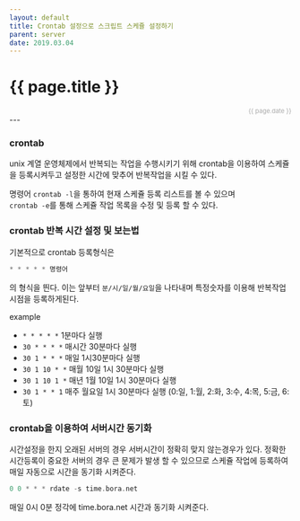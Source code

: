 ```yaml
---
layout: default
title: Crontab 설정으로 스크립트 스케쥴 설정하기 
parent: server
date: 2019.03.04
---
```


<h1>{{ page.title }}</h1>  
<div style="text-align:right; font-size:11px; color:#aaa">{{ page.date }} </div>
---

### crontab

unix 계열 운영체제에서 반복되는 작업을 수행시키기 위해 crontab을 이용하여 스케쥴을 등록시켜두고 설정한 시간에 맞추어 반복작업을 시킬 수 있다. 

명령어 `crontab -l`을 통하여 현재 스케쥴 등록 리스트를 볼 수 있으며  
`crontab -e`를 통해 스케쥴 작업 목록을 수정 및 등록 할 수 있다.

### crontab 반복 시간 설정 및 보는법

기본적으로 crontab 등록형식은

```c
* * * * * 명령어
```

의 형식을 띈다. 이는 앞부터 `분/시/일/월/요일`을 나타내며 특정숫자를 이용해 반복작업 시점을 등록하게된다.
   
example  
- `* * * * *` 1분마다 실행
- `30 * * * *` 매시간 30분마다 실행
- `30 1 * * *` 매일 1시30분마다 실행
- `30 1 10 * *` 매월 10일 1시 30분마다 실행
- `30 1 10 1 *` 매년 1월 10일 1시 30분마다 실행
- `30 1 * * 1` 매주 월요일 1시 30분마다 실행 (0:일, 1:월, 2:화, 3:수, 4:목, 5:금, 6:토)


### crontab을 이용하여 서버시간 동기화
시간설정을 한지 오래된 서버의 경우 서버시간이 정확히 맞지 않는경우가 있다. 정확한 시간등록이 중요한 서버의 경우 큰 문제가 발생 할 수 있으므로 스케쥴 작업에 등록하여 매일 자동으로 시간을 동기화 시켜준다.

```c
0 0 * * * rdate -s time.bora.net
```

매일 0시 0분 정각에 time.bora.net 시간과 동기화 시켜준다.
 



 

